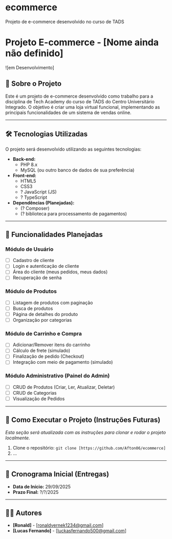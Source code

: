# ecommerce
Projeto de e-commerce desenvolvido no curso de TADS
# Projeto E-commerce - [Nome ainda não definido]

![em Desenvolvimento]

## 📖 Sobre o Projeto

Este é um projeto de e-commerce desenvolvido como trabalho para a disciplina de Tech Academy do curso de TADS do Centro Universitário Integrado. O objetivo é criar uma loja virtual funcional, implementando as principais funcionalidades de um sistema de vendas online.

---

## 🛠️ Tecnologias Utilizadas

O projeto será desenvolvido utilizando as seguintes tecnologias:

* **Back-end:**
    * PHP 8.x
    * MySQL (ou outro banco de dados de sua preferência)
* **Front-end:**
    * HTML5
    * CSS3
    * ? JavaScript (JS)
    * ? TypeScript
* **Dependências (Planejadas):**
    * (? Composer)
    * (? biblioteca para processamento de pagamentos)

---

## 🎯 Funcionalidades Planejadas

### Módulo de Usuário
- [ ] Cadastro de cliente
- [ ] Login e autenticação de cliente
- [ ] Área do cliente (meus pedidos, meus dados)
- [ ] Recuperação de senha

### Módulo de Produtos
- [ ] Listagem de produtos com paginação
- [ ] Busca de produtos
- [ ] Página de detalhes do produto
- [ ] Organização por categorias

### Módulo de Carrinho e Compra
- [ ] Adicionar/Remover itens do carrinho
- [ ] Cálculo de frete (simulado)
- [ ] Finalização de pedido (Checkout)
- [ ] Integração com meio de pagamento (simulado)

### Módulo Administrativo (Painel do Admin)
- [ ] CRUD de Produtos (Criar, Ler, Atualizar, Deletar)
- [ ] CRUD de Categorias
- [ ] Visualização de Pedidos

---

## 🚀 Como Executar o Projeto (Instruções Futuras)

*Esta seção será atualizada com as instruções para clonar e rodar o projeto localmente.*

1.  Clone o repositório: `git clone [https://github.com/Afton06/ecommerce]`
2.  ...

---

## 📅 Cronograma Inicial (Entregas)

* **Data de Início:** 29/09/2025
* **Prazo Final:** ?/?/2025

---

## 👨‍💻 Autores

* **[Ronald]** - [ronaldvernek1234@gmail.com]
* **[Lucas Fernando]** - [luckasfernando500@gmail.com]
